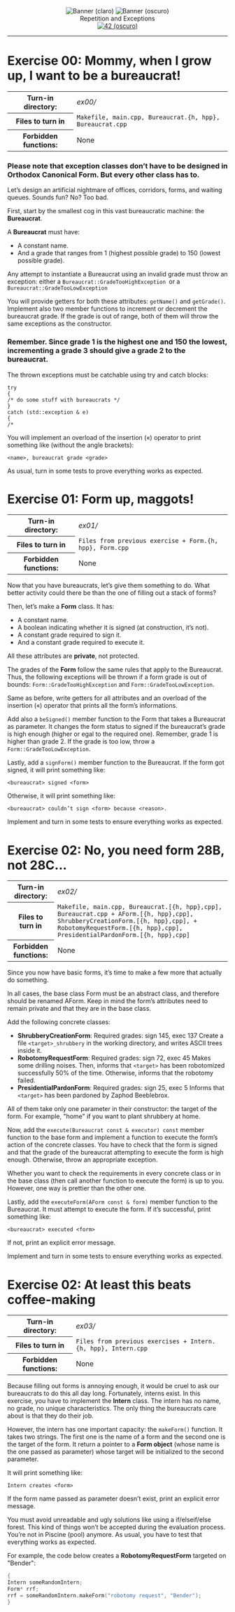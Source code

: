 <div align="center">
    <img src="https://github.com/15Galan/42_project-readmes/blob/master/banners/cursus/projects/cpp_module05-light.png?raw=true#gh-light-mode-only" alt="Banner (claro)" />
    <img src="https://github.com/15Galan/42_project-readmes/blob/master/banners/cursus/projects/cpp_module05-dark.png?raw=true#gh-dark-mode-only" alt="Banner (oscuro)" />
    <br>
   	Repetition and Exceptions
    <br>
    <a href='https://profile.intra.42.fr/users/alvega-g' target="_blank">
        <img alt='42 (oscuro)' src='https://img.shields.io/badge/Málaga-black?style=flat&logo=42&logoColor=white'/>
    </a>
</div>

---

# Exercise 00: Mommy, when I grow up, I want to be a bureaucrat!

<table>
<tr>
	<th>Turn-in directory:</th> 
	<td><i>ex00/</i></td>
</tr>
  <tr>
    <th>Files to turn in</th>
    <td><code>Makefile, main.cpp, Bureaucrat.{h, hpp}, Bureaucrat.cpp</code></td>
  </tr>
  <tr>
    <th>Forbidden functions:</th>
    <td>None</td>
  </tr>
</table>

### Please note that exception classes don’t have to be designed in Orthodox Canonical Form. But every other class has to.

Let’s design an artificial nightmare of offices, corridors, forms, and waiting queues.
Sounds fun? No? Too bad.

First, start by the smallest cog in this vast bureaucratic machine: the __Bureaucrat__.

A __Bureaucrat__ must have:
- A constant name.
- And a grade that ranges from 1 (highest possible grade) to 150 (lowest possible
grade).

Any attempt to instantiate a Bureaucrat using an invalid grade must throw an exception:
either a `Bureaucrat::GradeTooHighException `or a `Bureaucrat::GradeTooLowException`

You will provide getters for both these attributes: `getName()` and `getGrade()`. Implement also two member functions to increment or decrement the bureaucrat grade. If the grade is out of range, both of them will throw the same exceptions as the constructor.

### Remember. Since grade 1 is the highest one and 150 the lowest, incrementing a grade 3 should give a grade 2 to the bureaucrat.

The thrown exceptions must be catchable using try and catch blocks:

```shell
try
{
/* do some stuff with bureaucrats */
}
catch (std::exception & e)
{
/*
```

You will implement an overload of the insertion («) operator to print something like (without the angle brackets):

`<name>, bureaucrat grade <grade>`

As usual, turn in some tests to prove everything works as expected.

# Exercise 01: Form up, maggots!

<table>
<tr>
	<th>Turn-in directory:</th> 
	<td><i>ex01/</i></td>
</tr>
  <tr>
    <th>Files to turn in</th>
    <td><code>Files from previous exercise + Form.{h, hpp}, Form.cpp</code></td>
  </tr>
  <tr>
    <th>Forbidden functions:</th>
    <td>None</td>
  </tr>
</table>

Now that you have bureaucrats, let’s give them something to do. What better activity
could there be than the one of filling out a stack of forms?

Then, let’s make a __Form__ class. It has:
- A constant name.
- A boolean indicating whether it is signed (at construction, it’s not).
- A constant grade required to sign it.
- And a constant grade required to execute it.

All these attributes are __private__, not protected.

The grades of the __Form__ follow the same rules that apply to the Bureaucrat. Thus,
the following exceptions will be thrown if a form grade is out of bounds:
`Form::GradeTooHighException` and `Form::GradeTooLowException`.

Same as before, write getters for all attributes and an overload of the insertion («)
operator that prints all the form’s informations.

Add also a `beSigned()` member function to the Form that takes a Bureaucrat as parameter. It changes the form status to signed if the bureaucrat’s grade is high enough (higher or egal to the required one). Remember, grade 1 is higher than grade 2. If the grade is too low, throw a `Form::GradeTooLowException`.

Lastly, add a `signForm()` member function to the Bureaucrat. If the form got signed,
it will print something like:

`<bureaucrat> signed <form>`

Otherwise, it will print something like:

`<bureaucrat> couldn’t sign <form> because <reason>.`

Implement and turn in some tests to ensure everything works as expected.

# Exercise 02: No, you need form 28B, not 28C...

<table>
<tr>
	<th>Turn-in directory:</th> 
	<td><i>ex02/</i></td>
</tr>
  <tr>
    <th>Files to turn in</th>
    <td><code>Makefile, main.cpp, Bureaucrat.[{h, hpp},cpp], Bureaucrat.cpp + AForm.[{h, hpp},cpp], ShrubberyCreationForm.[{h, hpp},cpp], + RobotomyRequestForm.[{h, hpp},cpp], PresidentialPardonForm.[{h, hpp},cpp]</code></td>
  </tr>
  <tr>
    <th>Forbidden functions:</th>
    <td>None</td>
  </tr>
</table>

Since you now have basic forms, it’s time to make a few more that actually do something.

In all cases, the base class Form must be an abstract class, and therefore should be renamed AForm. Keep in mind the form’s attributes need to remain private and that they are in the base class.

Add the following concrete classes:

- __ShrubberyCreationForm__: Required grades: sign 145, exec 137
Create a file `<target>_shrubbery` in the working directory, and writes ASCII trees
inside it.
- __RobotomyRequestForm__: Required grades: sign 72, exec 45
Makes some drilling noises. Then, informs that `<target>` has been robotomized
successfully 50% of the time. Otherwise, informs that the robotomy failed.
- __PresidentialPardonForm__: Required grades: sign 25, exec 5
Informs that `<target>` has been pardoned by Zaphod Beeblebrox.

All of them take only one parameter in their constructor: the target of the form. For example, "home" if you want to plant shrubbery at home.

Now, add the `execute(Bureaucrat const & executor) const` member function to the base form and implement a function to execute the form’s action of the concrete classes. You have to check that the form is signed and that the grade of the bureaucrat attempting to execute the form is high enough. Otherwise, throw an appropriate exception.

Whether you want to check the requirements in every concrete class or in the base class (then call another function to execute the form) is up to you. However, one way is prettier than the other one.

Lastly, add the `executeForm(AForm const & form)` member function to the Bureaucrat. It must attempt to execute the form. If it’s successful, print something like:

`<bureaucrat> executed <form>`

If not, print an explicit error message.

Implement and turn in some tests to ensure everything works as expected.

# Exercise 02: At least this beats coffee-making

<table>
<tr>
	<th>Turn-in directory:</th> 
	<td><i>ex03/</i></td>
</tr>
  <tr>
    <th>Files to turn in</th>
    <td><code>Files from previous exercises + Intern.{h, hpp}, Intern.cpp</code></td>
  </tr>
  <tr>
    <th>Forbidden functions:</th>
    <td>None</td>
  </tr>
</table>

Because filling out forms is annoying enough, it would be cruel to ask our bureaucrats to do this all day long. Fortunately, interns exist. In this exercise, you have to implement the __Intern__ class. The intern has no name, no grade, no unique characteristics. The only thing the bureaucrats care about is that they do their job.

However, the intern has one important capacity: the `makeForm()` function. It takes two strings. The first one is the name of a form and the second one is the target of the form. It return a pointer to a __Form object__ (whose name is the one passed as parameter) whose target will be initialized to the second parameter.

It will print something like:

`Intern creates <form>`

If the form name passed as parameter doesn’t exist, print an explicit error message.

You must avoid unreadable and ugly solutions like using a if/elseif/else forest. This kind of things won’t be accepted during the evaluation process. You’re not in Piscine (pool) anymore. As usual, you have to test that everything works as expected.

For example, the code below creates a __RobotomyRequestForm__ targeted on "Bender":

```cpp
{
Intern someRandomIntern;
Form* rrf;
rrf = someRandomIntern.makeForm("robotomy request", "Bender");
}
```
